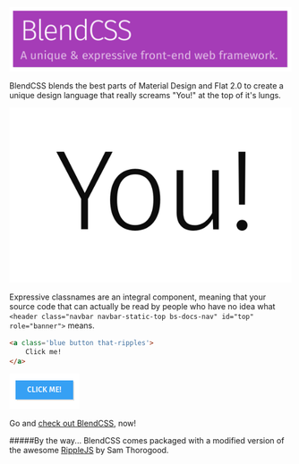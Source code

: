 [![BlendCSS: A unique & expressive front-end web framework.](https://raw.githubusercontent.com/GrannyCookies/blend/gh-pages/examples/BlendCSS.png)](http://grannycookies.github.io/blend/examples/)

BlendCSS blends the best parts of Material Design and Flat 2.0 to create a unique design language that really screams "You!" at the top of it's lungs.

![You!](https://raw.githubusercontent.com/GrannyCookies/blend/gh-pages/examples/You!.png)

Expressive classnames are an integral component, meaning that your  source code that can actually be read by people who have no idea what `<header class="navbar navbar-static-top bs-docs-nav" id="top" role="banner">` means.

```html
<a class='blue button that-ripples'>
	Click me!
</a>
```

![Result](https://raw.githubusercontent.com/GrannyCookies/blend/gh-pages/examples/BlueButton.png)

Go and [check out BlendCSS](http://grannycookies.github.io/blend/examples/), now!

#####By the way...
BlendCSS comes packaged with a modified version of the awesome  [RippleJS](https://github.com/samthor/rippleJS) by Sam Thorogood.
